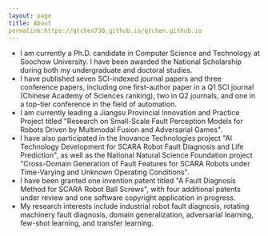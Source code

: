 ```yaml
---
layout: page
title: About
permalink:https://qtchen730.github.io/qtchen.github.io
---
```

- I am currently a Ph.D. candidate in Computer Science and Technology at Soochow University. I have been awarded the National Scholarship during both my undergraduate and doctoral studies. 
- I have published seven SCI-indexed journal papers and three conference papers, including one first-author paper in a Q1 SCI journal (Chinese Academy of Sciences ranking), two in Q2 journals, and one in a top-tier conference in the field of automation.
- I am currently leading a Jiangsu Provincial Innovation and Practice Project titled "Research on Small-Scale Fault Perception Models for Robots Driven by Multimodal Fusion and Adversarial Games".
- I have also participated in the Inovance Technologies project "AI Technology Development for SCARA Robot Fault Diagnosis and Life Prediction", as well as the National Natural Science Foundation project "Cross-Domain Generation of Fault Features for SCARA Robots under Time-Varying and Unknown Operating Conditions".
- I have been granted one invention patent titled "A Fault Diagnosis Method for SCARA Robot Ball Screws", with four additional patents under review and one software copyright application in progress.
- My research interests include industrial robot fault diagnosis, rotating machinery fault diagnosis, domain generalization, adversarial learning, few-shot learning, and transfer learning.
